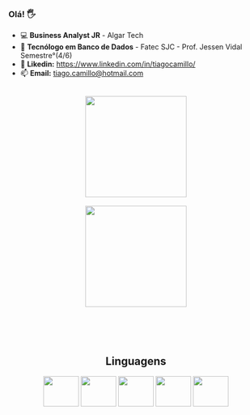 ### Olá! 🖐️


- 💻 **Business Analyst JR** - Algar Tech 
- 💾 **Tecnólogo em Banco de Dados** - Fatec SJC - Prof. Jessen Vidal Semestre°(4/6)
- 💬 **Likedin:** https://www.linkedin.com/in/tiagocamillo/
- 📫 **Email:** tiago.camillo@hotmail.com

<br>
<div align = "center">
  <a href="https://github.com/tcamillo4-ctrlz">
   <img height = "200em" src = "https://github-readme-stats.vercel.app/api?username=tcamillo4-ctrlz&show_icons=true&theme=radical&include_all_commits=true&count_private=true" />
  </a>
  </br></br>
  <a href="https://github.com/tcamillo4-ctrlz">
   <img height = "200em" src = "https://github-readme-stats.vercel.app/api/top-langs/?username=tcamillo4-ctrlz&layout=compact&show_icons=true&theme=radical&include_all_commits=true&count_private=true" />
  </a></br>
  
  </br></br></br>
  <h2 >Linguagens</h2>
</div>

<div align = "center">
   <!--- JAVA ---><img align = "center" alt = "" height = "60" width = "70" src ="https://cdn.jsdelivr.net/gh/devicons/devicon/icons/java/java-original.svg"/>
   <!--- PYTHON ---><img align = "center" alt = "" height = "60" width = "70" src ="https://cdn.jsdelivr.net/gh/devicons/devicon/icons/python/python-original.svg"/>
   <!--- JS ---><img align = "center" alt = "" height = "60" width = "70" src="https://cdn.jsdelivr.net/gh/devicons/devicon/icons/javascript/javascript-original.svg"/>
   <!--- HTML5 ---><img align = "center" alt = "" height = "60" width = "70" src ="https://cdn.jsdelivr.net/gh/devicons/devicon/icons/html5/html5-original-wordmark.svg"/>
   <!--- CSS3 ---><img align = "center" alt = "" height = "60" width = "70" src ="https://cdn.jsdelivr.net/gh/devicons/devicon/icons/css3/css3-original-wordmark.svg"/> 
  
  </a>
  </br>
</div>

